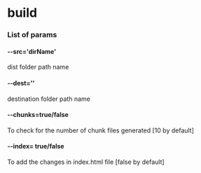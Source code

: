 # build

### List of params
#### --src='dirName'
dist folder path name
#### --dest='<dirName>'
destination folder path name
#### --chunks=true/false
To check for the number of chunk files generated [10 by default]
#### --index= true/false
To add the changes in index.html file [false by default]
